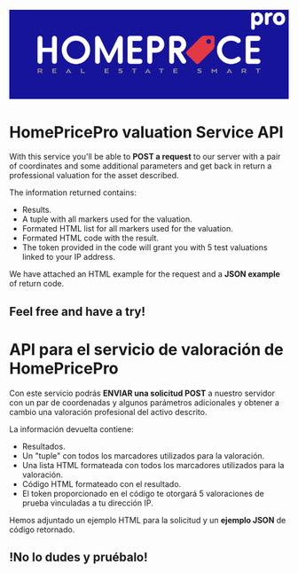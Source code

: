 ![HomepricePro Logo](/images/hppro.svg)

# **HomePricePro** valuation Service API

With this service you'll be able to **POST a request** to our server with a pair of coordinates and some additional parameters and get back in return a professional valuation for the asset described.

The information returned contains:

* Results.
* A tuple with all markers used for the valuation.
* Formated HTML list for all markers used for the valuation.
* Formated HTML code with the result.
* The token provided in the code will grant you with 5 test valuations linked to your IP address.

We have attached an HTML example for the request and a **JSON example** of return code.

## Feel free and have a try!

# API para el servicio de valoración de **HomePricePro**

Con este servicio podrás **ENVIAR una solicitud POST** a nuestro servidor con un par de coordenadas y algunos parámetros adicionales y obtener a cambio una valoración profesional del activo descrito.

La información devuelta contiene:

* Resultados.
* Un "tuple" con todos los marcadores utilizados para la valoración.
* Una lista HTML formateada con todos los marcadores utilizados para la valoración.
* Código HTML formateado con el resultado.
* El token proporcionado en el código te otorgará 5 valoraciones de prueba vinculadas a tu dirección IP.

Hemos adjuntado un ejemplo HTML para la solicitud y un **ejemplo JSON** de código retornado.

## !No lo dudes y pruébalo!